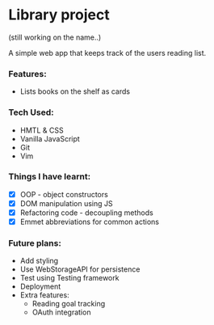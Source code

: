 # Library project

(still working on the name..)

A simple web app that keeps track of the users reading list.

### Features:

- Lists books on the shelf as cards

### Tech Used:

- HMTL & CSS
- Vanilla JavaScript
- Git
- Vim

### Things I have learnt:

- [x] OOP - object constructors
- [x] DOM manipulation using JS
- [x] Refactoring code - decoupling methods
- [x] Emmet abbreviations for common actions

### Future plans:

- Add styling
- Use WebStorageAPI for persistence
- Test using Testing framework
- Deployment
- Extra features:
  - Reading goal tracking
  - OAuth integration
